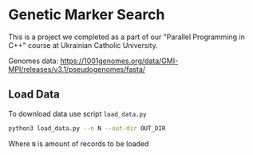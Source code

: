# Genetic Marker Search

This is a project we completed as a part of our "Parallel Programming in C++" course at Ukrainian Catholic University. 

Genomes data: https://1001genomes.org/data/GMI-MPI/releases/v3.1/pseudogenomes/fasta/

## Load Data

To download data use script `load_data.py`

```bash
python3 load_data.py --n N --out-dir OUT_DIR
```

Where `N` is amount of records to be loaded

